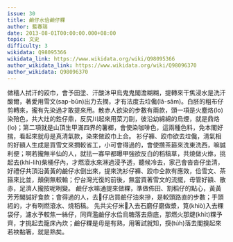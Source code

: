 ```yaml
---
issue: 30
title: 鹼仔水佮鹼仔粿
author: 藍春瑞
date: 2013-08-01T00:00:00.000+08:00
topic: 文史
difficulty: 3
wikidata: Q98095366
wikidata_link: https://www.wikidata.org/wiki/Q98095366
author_wikidata_link: https://www.wikidata.org/wiki/Q98096370
author_wikidata: Q98096370
---
```

做穡人拭汗的跤巾，會予田塗、汗酸沐甲烏鬼鬼閣澹糊糊，提轉來干焦浸水是洗汗酸爾，著愛用雪文(sap-bûn)出力去撋，才有法度去垃儳(lâ-sâm)。白胚的粗布仔剪轉來，攏有先染過才敢提來用。散赤人欲染的步數有兩款，頭一項是火塵烙(lo)染殕色，共大灶的鉎仔鼎，反尻川起來用菜刀剾，彼沿幼綿綿的烏煙，就是鼎烙(lo)；第二項就是山頂生甲滿四界的薯榔，會使染咖啡色，這兩種色料，免本閣好揣，看起來就毋是真清氣款，染來做跤巾上合。
衫仔褲、跤巾欲去垃儳，清氣相的好額人生成是買雪文來撋較省工，小可會得過的，會使攢茶箍來洗東洗西，嘛誠利便；啊若攏無半仙的人，就抾一寡早都曝甲強欲反白的稻稿草，共燒做火烌，挑起去(khí-lih)柴桶仔內，才燃滾水來淋過浸予透，聽候冷去，家己會沓沓仔坐清，好禮仔共頂沿黃黃的鹼仔水倒出來，提來洗衫仔褲、跤巾仝款有應效，佮雪文、茶箍來比並，顛倒無較輸；佇台灣光復的前後，無當買著雪文的流擺，毋管好額、散赤，足濟人攏按呢咧變。
鹼仔水嘛通提來做粿，準做佈田、割稻仔的點心，黃黃芳芳閣誠好食款；會得過的人，去𥴊仔店買鹼仔油來摻，是較頭路直的步數；手頭絚的，才有咧燃滾水、燒稻稿。
先共尖仔米𣁳入去石磨仔磨做漿，筧(khiò)入去粿袋仔，濾水予較焦一絲仔，同齊濫鹼仔水佮烏糖落去鼎底，那燃火那煡(khı̍t)粿予齊，才挑起去籠床內炊；鹼仔粿是毋是有熟，用箸試就知，揬(tu̍h)落去閣搝起來若袂黏箸，就是熟矣。